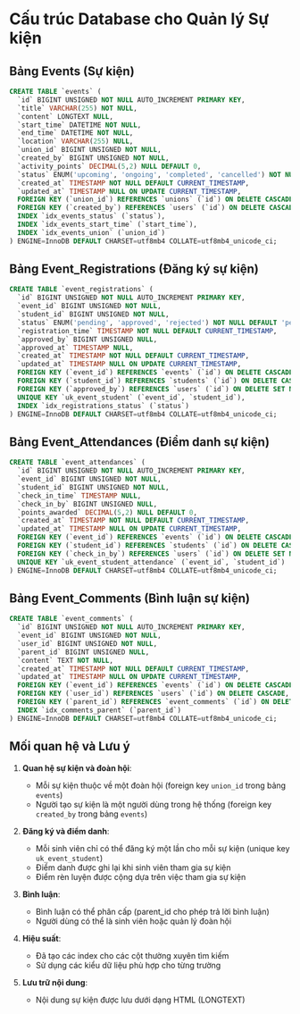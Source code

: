 # Cấu trúc Database cho Quản lý Sự kiện

## Bảng Events (Sự kiện)

```sql
CREATE TABLE `events` (
  `id` BIGINT UNSIGNED NOT NULL AUTO_INCREMENT PRIMARY KEY,
  `title` VARCHAR(255) NOT NULL,
  `content` LONGTEXT NULL,
  `start_time` DATETIME NOT NULL,
  `end_time` DATETIME NOT NULL,
  `location` VARCHAR(255) NULL,
  `union_id` BIGINT UNSIGNED NOT NULL,
  `created_by` BIGINT UNSIGNED NOT NULL,
  `activity_points` DECIMAL(5,2) NULL DEFAULT 0,
  `status` ENUM('upcoming', 'ongoing', 'completed', 'cancelled') NOT NULL DEFAULT 'upcoming',
  `created_at` TIMESTAMP NOT NULL DEFAULT CURRENT_TIMESTAMP,
  `updated_at` TIMESTAMP NULL ON UPDATE CURRENT_TIMESTAMP,
  FOREIGN KEY (`union_id`) REFERENCES `unions` (`id`) ON DELETE CASCADE,
  FOREIGN KEY (`created_by`) REFERENCES `users` (`id`) ON DELETE CASCADE,
  INDEX `idx_events_status` (`status`),
  INDEX `idx_events_start_time` (`start_time`),
  INDEX `idx_events_union` (`union_id`)
) ENGINE=InnoDB DEFAULT CHARSET=utf8mb4 COLLATE=utf8mb4_unicode_ci;
```

## Bảng Event_Registrations (Đăng ký sự kiện)

```sql
CREATE TABLE `event_registrations` (
  `id` BIGINT UNSIGNED NOT NULL AUTO_INCREMENT PRIMARY KEY,
  `event_id` BIGINT UNSIGNED NOT NULL,
  `student_id` BIGINT UNSIGNED NOT NULL,
  `status` ENUM('pending', 'approved', 'rejected') NOT NULL DEFAULT 'pending',
  `registration_time` TIMESTAMP NOT NULL DEFAULT CURRENT_TIMESTAMP,
  `approved_by` BIGINT UNSIGNED NULL,
  `approved_at` TIMESTAMP NULL,
  `created_at` TIMESTAMP NOT NULL DEFAULT CURRENT_TIMESTAMP,
  `updated_at` TIMESTAMP NULL ON UPDATE CURRENT_TIMESTAMP,
  FOREIGN KEY (`event_id`) REFERENCES `events` (`id`) ON DELETE CASCADE,
  FOREIGN KEY (`student_id`) REFERENCES `students` (`id`) ON DELETE CASCADE,
  FOREIGN KEY (`approved_by`) REFERENCES `users` (`id`) ON DELETE SET NULL,
  UNIQUE KEY `uk_event_student` (`event_id`, `student_id`),
  INDEX `idx_registrations_status` (`status`)
) ENGINE=InnoDB DEFAULT CHARSET=utf8mb4 COLLATE=utf8mb4_unicode_ci;
```

## Bảng Event_Attendances (Điểm danh sự kiện)

```sql
CREATE TABLE `event_attendances` (
  `id` BIGINT UNSIGNED NOT NULL AUTO_INCREMENT PRIMARY KEY,
  `event_id` BIGINT UNSIGNED NOT NULL,
  `student_id` BIGINT UNSIGNED NOT NULL,
  `check_in_time` TIMESTAMP NULL,
  `check_in_by` BIGINT UNSIGNED NULL,
  `points_awarded` DECIMAL(5,2) NULL DEFAULT 0,
  `created_at` TIMESTAMP NOT NULL DEFAULT CURRENT_TIMESTAMP,
  `updated_at` TIMESTAMP NULL ON UPDATE CURRENT_TIMESTAMP,
  FOREIGN KEY (`event_id`) REFERENCES `events` (`id`) ON DELETE CASCADE,
  FOREIGN KEY (`student_id`) REFERENCES `students` (`id`) ON DELETE CASCADE,
  FOREIGN KEY (`check_in_by`) REFERENCES `users` (`id`) ON DELETE SET NULL,
  UNIQUE KEY `uk_event_student_attendance` (`event_id`, `student_id`)
) ENGINE=InnoDB DEFAULT CHARSET=utf8mb4 COLLATE=utf8mb4_unicode_ci;
```

## Bảng Event_Comments (Bình luận sự kiện)

```sql
CREATE TABLE `event_comments` (
  `id` BIGINT UNSIGNED NOT NULL AUTO_INCREMENT PRIMARY KEY,
  `event_id` BIGINT UNSIGNED NOT NULL,
  `user_id` BIGINT UNSIGNED NOT NULL,
  `parent_id` BIGINT UNSIGNED NULL,
  `content` TEXT NOT NULL,
  `created_at` TIMESTAMP NOT NULL DEFAULT CURRENT_TIMESTAMP,
  `updated_at` TIMESTAMP NULL ON UPDATE CURRENT_TIMESTAMP,
  FOREIGN KEY (`event_id`) REFERENCES `events` (`id`) ON DELETE CASCADE,
  FOREIGN KEY (`user_id`) REFERENCES `users` (`id`) ON DELETE CASCADE,
  FOREIGN KEY (`parent_id`) REFERENCES `event_comments` (`id`) ON DELETE SET NULL,
  INDEX `idx_comments_parent` (`parent_id`)
) ENGINE=InnoDB DEFAULT CHARSET=utf8mb4 COLLATE=utf8mb4_unicode_ci;
```

## Mối quan hệ và Lưu ý

1. **Quan hệ sự kiện và đoàn hội**:
   - Mỗi sự kiện thuộc về một đoàn hội (foreign key `union_id` trong bảng `events`)
   - Người tạo sự kiện là một người dùng trong hệ thống (foreign key `created_by` trong bảng `events`)

2. **Đăng ký và điểm danh**:
   - Mỗi sinh viên chỉ có thể đăng ký một lần cho mỗi sự kiện (unique key `uk_event_student`)
   - Điểm danh được ghi lại khi sinh viên tham gia sự kiện
   - Điểm rèn luyện được cộng dựa trên việc tham gia sự kiện

3. **Bình luận**:
   - Bình luận có thể phân cấp (parent_id cho phép trả lời bình luận)
   - Người dùng có thể là sinh viên hoặc quản lý đoàn hội

4. **Hiệu suất**:
   - Đã tạo các index cho các cột thường xuyên tìm kiếm
   - Sử dụng các kiểu dữ liệu phù hợp cho từng trường

5. **Lưu trữ nội dung**:
   - Nội dung sự kiện được lưu dưới dạng HTML (LONGTEXT)
